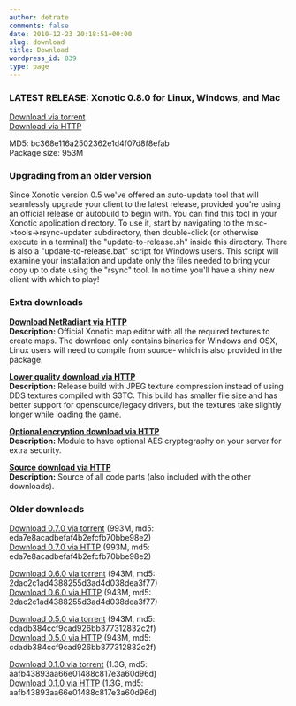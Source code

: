 ```yaml
---
author: detrate
comments: false
date: 2010-12-23 20:18:51+00:00
slug: download
title: Download
wordpress_id: 839
type: page
---
```


### LATEST RELEASE: Xonotic 0.8.0 for Linux, Windows, and Mac

[Download via torrent](http://dl.xonotic.org/xonotic-0.8.0.zip.torrent)  
[Download via HTTP](http://dl.xonotic.org/xonotic-0.8.0.zip)  

MD5: bc368e116a2502362e1d4f07d8f8efab  
Package size: 953M

### Upgrading from an older version

Since Xonotic version 0.5 we've offered an auto-update tool that will seamlessly upgrade your client to the latest release, provided you're using an official release or autobuild to begin with. You can find this tool in your Xonotic application directory. To use it, start by navigating to the misc->tools->rsync-updater subdirectory, then double-click (or otherwise execute in a terminal) the "update-to-release.sh" inside this directory. There is also a "update-to-release.bat" script for Windows users. This script will examine your installation and update only the files needed to bring your copy up to date using the "rsync" tool. In no time you'll have a shiny new client with which to play!

### Extra downloads

**[Download NetRadiant via HTTP](http://dl.xonotic.org/xonotic-0.8.0-mappingsupport.zip)**  
**Description:** Official Xonotic map editor with all the required textures to create maps. The download only contains binaries for Windows and OSX, Linux users will need to compile from source- which is also provided in the package.  

**[Lower quality download via HTTP](http://dl.xonotic.org/xonotic-0.8.0-low.zip)**  
**Description:** Release build with JPEG texture compression instead of using DDS textures compiled with S3TC. This build has smaller file size and has better support for opensource/legacy drivers, but the textures take slightly longer while loading the game.  

**[Optional encryption download via HTTP](http://dl.xonotic.org/xonotic-0.8.0-crypto.zip)**  
**Description:** Module to have optional AES cryptography on your server for extra security.  

**[Source download via HTTP](http://dl.xonotic.org/xonotic-0.8.0-source.zip)**  
**Description:** Source of all code parts (also included with the other downloads).  

### Older downloads  
[Download 0.7.0 via torrent](http://dl.xonotic.org/xonotic-0.7.0.zip.torrent) (993M, md5: eda7e8acadbefaf4b2efcfb70bbe98e2)  
[Download 0.7.0 via HTTP](http://dl.xonotic.org/xonotic-0.7.0.zip) (993M, md5: eda7e8acadbefaf4b2efcfb70bbe98e2)  

[Download 0.6.0 via torrent](http://dl.xonotic.org/xonotic-0.6.0.zip.torrent) (943M, md5: 2dac2c1ad4388255d3ad4d038dea3f77)  
[Download 0.6.0 via HTTP](http://dl.xonotic.org/xonotic-0.6.0.zip) (943M, md5: 2dac2c1ad4388255d3ad4d038dea3f77)  

[Download 0.5.0 via torrent](http://dl.xonotic.org/xonotic-0.5.0.zip.torrent) (943M, md5: cdadb384ccf9cad926bb377312832c2f)  
[Download 0.5.0 via HTTP](http://dl.xonotic.org/xonotic-0.5.0.zip) (943M, md5: cdadb384ccf9cad926bb377312832c2f)  

[Download 0.1.0 via torrent](http://dl.xonotic.org/xonotic-0.1.0preview.zip.torrent) (1.3G, md5: aafb43893aa66e01488c817e3a60d96d)  
[Download 0.1.0 via HTTP](http://dl.xonotic.org/xonotic-0.1.0preview.zip) (1.3G, md5: aafb43893aa66e01488c817e3a60d96d)  
